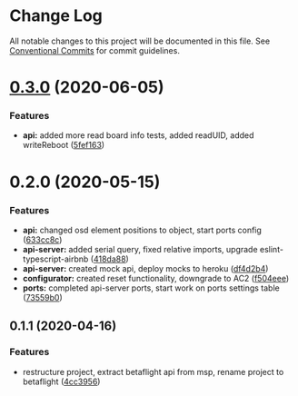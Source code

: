# Change Log

All notable changes to this project will be documented in this file.
See [Conventional Commits](https://conventionalcommits.org) for commit guidelines.

# [0.3.0](https://github.com/freshollie/fresh-configurator/tree/master/packages/api/compare/@betaflight/api@0.2.0...@betaflight/api@0.3.0) (2020-06-05)


### Features

* **api:** added more read board info tests, added readUID, added writeReboot ([5fef163](https://github.com/freshollie/fresh-configurator/tree/master/packages/api/commit/5fef163d7db9dbb6923ddf7e2d2767b924d17a48))





# 0.2.0 (2020-05-15)


### Features

* **api:** changed osd element positions to object, start ports config ([633cc8c](https://github.com/freshollie/fresh-configurator/tree/master/packages/api/commit/633cc8cc312f3c414ff6a43362f477ea397bfa97))
* **api-server:** added serial query, fixed relative imports, upgrade eslint-typescript-airbnb ([418da88](https://github.com/freshollie/fresh-configurator/tree/master/packages/api/commit/418da881d80f04f8cd78f9f138fecb725845e6f9))
* **api-server:** created mock api, deploy mocks to heroku ([df4d2b4](https://github.com/freshollie/fresh-configurator/tree/master/packages/api/commit/df4d2b456d6dac1147b5f8732eda5e383dcb8af4))
* **configurator:** created reset functionality, downgrade to AC2 ([f504eee](https://github.com/freshollie/fresh-configurator/tree/master/packages/api/commit/f504eee0f0c2f997296637da4ec13cddadfa8cdb))
* **ports:** completed api-server ports, start work on ports settings table ([73559b0](https://github.com/freshollie/fresh-configurator/tree/master/packages/api/commit/73559b01cbfe49d80ac165139859933e0175f8a9))



## 0.1.1 (2020-04-16)


### Features

* restructure project, extract betaflight api from msp, rename project to betaflight ([4cc3956](https://github.com/freshollie/fresh-configurator/tree/master/packages/api/commit/4cc39561a28af15d75eadc64bdc025dbd664f8e5))
